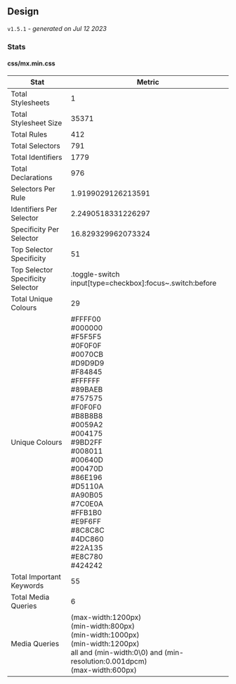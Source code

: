 ## Design
`v1.5.1` - *generated on Jul 12 2023*
### Stats
#### css/mx.min.css
|Stat|Metric|
|---|---|
|Total Stylesheets|1|
|Total Stylesheet Size|35371|
|Total Rules|412|
|Total Selectors|791|
|Total Identifiers|1779|
|Total Declarations|976|
|Selectors Per Rule|1.9199029126213591|
|Identifiers Per Selector|2.2490518331226297|
|Specificity Per Selector|16.829329962073324|
|Top Selector Specificity|51|
|Top Selector Specificity Selector|.toggle-switch input[type=checkbox]:focus~.switch:before|
|Total Unique Colours|29|
|Unique Colours|#FFFF00<br/>#000000<br/>#F5F5F5<br/>#0F0F0F<br/>#0070CB<br/>#D9D9D9<br/>#F84845<br/>#FFFFFF<br/>#89BAEB<br/>#757575<br/>#F0F0F0<br/>#B8B8B8<br/>#0059A2<br/>#004175<br/>#9BD2FF<br/>#008011<br/>#00640D<br/>#00470D<br/>#86E196<br/>#D5110A<br/>#A90B05<br/>#7C0E0A<br/>#FFB1B0<br/>#E9F6FF<br/>#8C8C8C<br/>#4DC860<br/>#22A135<br/>#E8C780<br/>#424242|
|Total Important Keywords|55|
|Total Media Queries|6|
|Media Queries|(max-width:1200px)<br/>(min-width:800px)<br/>(min-width:1000px)<br/>(min-width:1200px)<br/>all and (min-width:0\0) and (min-resolution:0.001dpcm)<br/>(max-width:600px)|